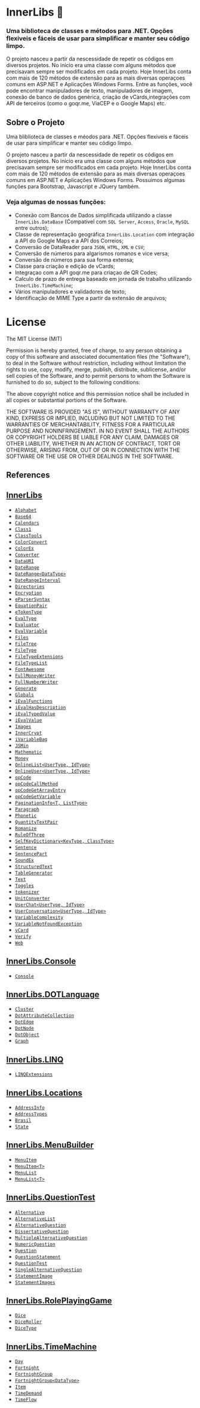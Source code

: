 # InnerLibs 🦞
 ### Uma biblioteca de classes e métodos para .NET. Opções flexiveis e fáceis de usar para simplificar e manter seu código limpo.
 
O projeto nasceu a partir da nescessidade de repetir os códigos em diversos projetos. No início era uma classe com alguns métodos que precisavam sempre ser modificados em cada projeto. Hoje InnerLibs conta com mais de 120 métodos de extensão para as mais diversas operaçoes comuns em ASP.NET e Aplicações Windows Forms. Entre as funções, você pode encontrar manipuladores de texto, manipuladores de imagem, conexão de banco de dados genérica, criação de vCards,integrações com API de terceiros (como o goqr.me, ViaCEP e o Google Maps) etc.

## Sobre o Projeto

Uma bliblioteca de classes e méodos para .NET. Opções flexiveis e fáceis de usar para simplificar e manter seu código limpo.

O projeto nasceu a partir da nescessidade de repetir os códigos em diversos projetos. No início era uma classe com alguns métodos que precisavam sempre ser modificados em cada projeto. Hoje InnerLibs conta com mais de 120 métodos de extensão para as mais diversas operaçoes comuns em ASP.NET e Aplicações Windows Forms. Possuimos algumas funções para Bootstrap, Javascript e JQuery também.

### Veja algumas de nossas funções:

 - Conexão com Bancos de Dados simplificada utilizando a classe `InnerLibs.DataBase` (Compativel com `SQL Server`, `Access`, `Oracle`, `MySQL` entre outros);
 - Classe de representação geográfica `InnerLibs.Location` com integração a API do Google Maps e a API dos Correios;
 - Conversão de DataReader para `JSON`, `HTML`, `XML` e `CSV`;
 - Conversão de números para algarismos romanos e vice versa;
 - Conversão de números para sua forma extensa;
 - Classe para criação e edição de vCards;
 - Integraçao com a API goqr.me para criaçao de QR Codes;
 - Calculo de prazo de entrega baseado em jornada de trabalho utilizando `InnerLibs.TimeMachine`;
 - Vários manipuladores e validadores de texto;
 - Identificação de MIME Type a partir da extensão de arquivos;
 
# License

The MIT License (MIT)

Permission is hereby granted, free of charge, to any person obtaining a copy of this software and associated documentation files (the "Software"), to deal in the Software without restriction, including without limitation the rights to use, copy, modify, merge, publish, distribute, sublicense, and/or sell copies of the Software, and to permit persons to whom the Software is furnished to do so, subject to the following conditions:

The above copyright notice and this permission notice shall be included in all copies or substantial portions of the Software.

THE SOFTWARE IS PROVIDED "AS IS", WITHOUT WARRANTY OF ANY KIND, EXPRESS OR IMPLIED, INCLUDING BUT NOT LIMITED TO THE WARRANTIES OF MERCHANTABILITY, FITNESS FOR A PARTICULAR PURPOSE AND NONINFRINGEMENT. IN NO EVENT SHALL THE AUTHORS OR COPYRIGHT HOLDERS BE LIABLE FOR ANY CLAIM, DAMAGES OR OTHER LIABILITY, WHETHER IN AN ACTION OF CONTRACT, TORT OR OTHERWISE, ARISING FROM, OUT OF OR IN CONNECTION WITH THE SOFTWARE OR THE USE OR OTHER DEALINGS IN THE SOFTWARE.

## References

## [InnerLibs](InnerLibs)

- [`Alphabet`](InnerLibs#alphabet)
- [`Base64`](InnerLibs#base64)
- [`Calendars`](InnerLibs#calendars)
- [`Class1`](InnerLibs#class1)
- [`ClassTools`](InnerLibs#classtools)
- [`ColorConvert`](InnerLibs#colorconvert)
- [`ColorEx`](InnerLibs#colorex)
- [`Converter`](InnerLibs#converter)
- [`DataURI`](InnerLibs#datauri)
- [`DateRange`](InnerLibs#daterange)
- [`DateRange<DataType>`](InnerLibs#daterangedatatype)
- [`DateRangeInterval`](InnerLibs#daterangeinterval)
- [`Directories`](InnerLibs#directories)
- [`Encryption`](InnerLibs#encryption)
- [`eParserSyntax`](InnerLibs#eparsersyntax)
- [`EquationPair`](InnerLibs#equationpair)
- [`eTokenType`](InnerLibs#etokentype)
- [`EvalType`](InnerLibs#evaltype)
- [`Evaluator`](InnerLibs#evaluator)
- [`EvalVariable`](InnerLibs#evalvariable)
- [`Files`](InnerLibs#files)
- [`FileTree`](InnerLibs#filetree)
- [`FileType`](InnerLibs#filetype)
- [`FileTypeExtensions`](InnerLibs#filetypeextensions)
- [`FileTypeList`](InnerLibs#filetypelist)
- [`FontAwesome`](InnerLibs#fontawesome)
- [`FullMoneyWriter`](InnerLibs#fullmoneywriter)
- [`FullNumberWriter`](InnerLibs#fullnumberwriter)
- [`Generate`](InnerLibs#generate)
- [`Globals`](InnerLibs#globals)
- [`iEvalFunctions`](InnerLibs#ievalfunctions)
- [`iEvalHasDescription`](InnerLibs#ievalhasdescription)
- [`iEvalTypedValue`](InnerLibs#ievaltypedvalue)
- [`iEvalValue`](InnerLibs#ievalvalue)
- [`Images`](InnerLibs#images)
- [`InnerCrypt`](InnerLibs#innercrypt)
- [`iVariableBag`](InnerLibs#ivariablebag)
- [`JSMin`](InnerLibs#jsmin)
- [`Mathematic`](InnerLibs#mathematic)
- [`Money`](InnerLibs#money)
- [`OnlineList<UserType, IdType>`](InnerLibs#onlinelistusertype-idtype)
- [`OnlineUser<UserType, IdType>`](InnerLibs#onlineuserusertype-idtype)
- [`opCode`](InnerLibs#opcode)
- [`opCodeCallMethod`](InnerLibs#opcodecallmethod)
- [`opCodeGetArrayEntry`](InnerLibs#opcodegetarrayentry)
- [`opCodeGetVariable`](InnerLibs#opcodegetvariable)
- [`PaginationInfo<T, ListType>`](InnerLibs#paginationinfot-listtype)
- [`Paragraph`](InnerLibs#paragraph)
- [`Phonetic`](InnerLibs#phonetic)
- [`QuantityTextPair`](InnerLibs#quantitytextpair)
- [`Romanize`](InnerLibs#romanize)
- [`RuleOfThree`](InnerLibs#ruleofthree)
- [`SelfKeyDictionary<KeyType, ClassType>`](InnerLibs#selfkeydictionarykeytype-classtype)
- [`Sentence`](InnerLibs#sentence)
- [`SentencePart`](InnerLibs#sentencepart)
- [`SoundEx`](InnerLibs#soundex)
- [`StructuredText`](InnerLibs#structuredtext)
- [`TableGenerator`](InnerLibs#tablegenerator)
- [`Text`](InnerLibs#text)
- [`Toggles`](InnerLibs#toggles)
- [`tokenizer`](InnerLibs#tokenizer)
- [`UnitConverter`](InnerLibs#unitconverter)
- [`UserChat<UserType, IdType>`](InnerLibs#userchatusertype-idtype)
- [`UserConversation<UserType, IdType>`](InnerLibs#userconversationusertype-idtype)
- [`VariableComplexity`](InnerLibs#variablecomplexity)
- [`VariableNotFoundException`](InnerLibs#variablenotfoundexception)
- [`vCard`](InnerLibs#vcard)
- [`Verify`](InnerLibs#verify)
- [`Web`](InnerLibs#web)

## [InnerLibs.Console](InnerLibs.Console)

- [`Console`](InnerLibs.Console#console)

## [InnerLibs.DOTLanguage](InnerLibs.DOTLanguage)

- [`Cluster`](InnerLibs.DOTLanguage#cluster)
- [`DotAttributeCollection`](InnerLibs.DOTLanguage#dotattributecollection)
- [`DotEdge`](InnerLibs.DOTLanguage#dotedge)
- [`DotNode`](InnerLibs.DOTLanguage#dotnode)
- [`DotObject`](InnerLibs.DOTLanguage#dotobject)
- [`Graph`](InnerLibs.DOTLanguage#graph)

## [InnerLibs.LINQ](InnerLibs.LINQ)

- [`LINQExtensions`](InnerLibs.LINQ#linqextensions)

## [InnerLibs.Locations](InnerLibs.Locations)

- [`AddressInfo`](InnerLibs.Locations#addressinfo)
- [`AddressTypes`](InnerLibs.Locations#addresstypes)
- [`Brasil`](InnerLibs.Locations#brasil)
- [`State`](InnerLibs.Locations#state)

## [InnerLibs.MenuBuilder](InnerLibs.MenuBuilder)

- [`MenuItem`](InnerLibs.MenuBuilder#menuitem)
- [`MenuItem<T>`](InnerLibs.MenuBuilder#menuitemt)
- [`MenuList`](InnerLibs.MenuBuilder#menulist)
- [`MenuList<T>`](InnerLibs.MenuBuilder#menulistt)

## [InnerLibs.QuestionTest](InnerLibs.QuestionTest)

- [`Alternative`](InnerLibs.QuestionTest#alternative)
- [`AlternativeList`](InnerLibs.QuestionTest#alternativelist)
- [`AlternativeQuestion`](InnerLibs.QuestionTest#alternativequestion)
- [`DissertativeQuestion`](InnerLibs.QuestionTest#dissertativequestion)
- [`MultipleAlternativeQuestion`](InnerLibs.QuestionTest#multiplealternativequestion)
- [`NumericQuestion`](InnerLibs.QuestionTest#numericquestion)
- [`Question`](InnerLibs.QuestionTest#question)
- [`QuestionStatement`](InnerLibs.QuestionTest#questionstatement)
- [`QuestionTest`](InnerLibs.QuestionTest#questiontest)
- [`SingleAlternativeQuestion`](InnerLibs.QuestionTest#singlealternativequestion)
- [`StatementImage`](InnerLibs.QuestionTest#statementimage)
- [`StatementImages`](InnerLibs.QuestionTest#statementimages)

## [InnerLibs.RolePlayingGame](InnerLibs.RolePlayingGame)

- [`Dice`](InnerLibs.RolePlayingGame#dice)
- [`DiceRoller`](InnerLibs.RolePlayingGame#diceroller)
- [`DiceType`](InnerLibs.RolePlayingGame#dicetype)

## [InnerLibs.TimeMachine](InnerLibs.TimeMachine)

- [`Day`](InnerLibs.TimeMachine#day)
- [`Fortnight`](InnerLibs.TimeMachine#fortnight)
- [`FortnightGroup`](InnerLibs.TimeMachine#fortnightgroup)
- [`FortnightGroup<DataType>`](InnerLibs.TimeMachine#fortnightgroupdatatype)
- [`Item`](InnerLibs.TimeMachine#item)
- [`TimeDemand`](InnerLibs.TimeMachine#timedemand)
- [`TimeFlow`](InnerLibs.TimeMachine#timeflow)

